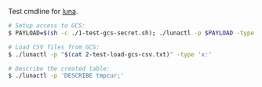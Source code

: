 Test cmdline for [luna](https://github.com/flowerinthenight/luna/).

```sh
# Setup access to GCS:
$ PAYLOAD=$(sh -c ./1-test-gcs-secret.sh); ./lunactl -p $PAYLOAD -type 'x:'

# Load CSV files from GCS:
$ ./lunactl -p "$(cat 2-test-load-gcs-csv.txt)" -type 'x:'

# Describe the created table:
$ ./lunactl -p 'DESCRIBE tmpcur;'
```
